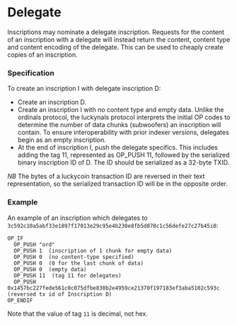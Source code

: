 Delegate
========

Inscriptions may nominate a delegate inscription. Requests for the content of
an inscription with a delegate will instead return the content, content type
and content encoding of the delegate. This can be used to cheaply create copies
of an inscription.

### Specification

To create an inscription I with delegate inscription D:

- Create an inscription D.
- Create an inscription I with no content type and empty data. Unlike the ordinals protocol, the luckynals protocol interprets the initial OP codes to determine the number of data chunks (subwoofers) an inscription will contain. To ensure interoperability with prior indexer versions, delegates begin as an empty inscription.
- At the end of inscription I, push the delegate specifics. This includes adding the tag 11, represented as OP_PUSH 11, followed by the serialized binary inscription ID of D. The ID should be serialized as a 32-byte TXID.

_NB_ The bytes of a luckycoin transaction ID are reversed in their text
representation, so the serialized transaction ID will be in the opposite order.

### Example

An example of an inscription which delegates to
`3c592c10a5abf33e1897f17013e29c95e4b230e8fb5d070c1c56defe27c27b45i0`:

```
OP_IF
  OP_PUSH "ord"
  OP_PUSH 1  (inscription of 1 chunk for empty data)
  OP_PUSH 0  (no content-type specified)
  OP_PUSH 0  (0 for the last chunk of data)
  OP_PUSH 0  (empty data)
  OP_PUSH 11  (tag 11 for delegates)
  OP_PUSH 0x1457bc227fede561c0c075dfbe830b2e4959ce21370f197183ef3aba5102c593c  (reversed tx id of Inscription D)
OP_ENDIF
```

Note that the value of tag `11` is decimal, not hex.

